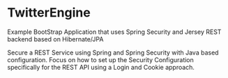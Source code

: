 # TwitterEngine
Example BootStrap Application that uses Spring Security and Jersey REST backend based on Hibernate/JPA

Secure a REST Service using Spring and Spring Security with Java based configuration. Focus on how to set up the Security Configuration specifically for the REST API using a Login and Cookie approach.
